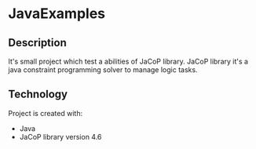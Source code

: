 # JavaExamples

## Description
It's small project which test a abilities of JaCoP library. 
JaCoP library it's a java constraint programming solver to manage logic tasks.

## Technology
Project is created with:
* Java
* JaCoP library version 4.6